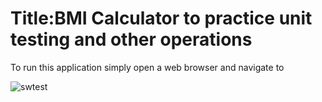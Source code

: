 # Title:BMI Calculator to practice unit testing and other operations

To run this application simply open a web browser and navigate to 

![swtest](https://user-images.githubusercontent.com/40312633/162339940-80a07e28-756a-4eaa-8118-3c3b810ed78a.jpg)
